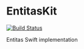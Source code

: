 # EntitasKit

[![Build Status](https://travis-ci.org/mzaks/EntitasKit.svg?branch=master)](https://travis-ci.org/mzaks/EntitasKit)

Entitas Swift implementation

